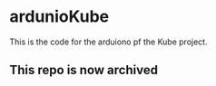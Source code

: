# ardunioKube

This is the code for the arduiono pf the Kube project.

## This repo is now archived
